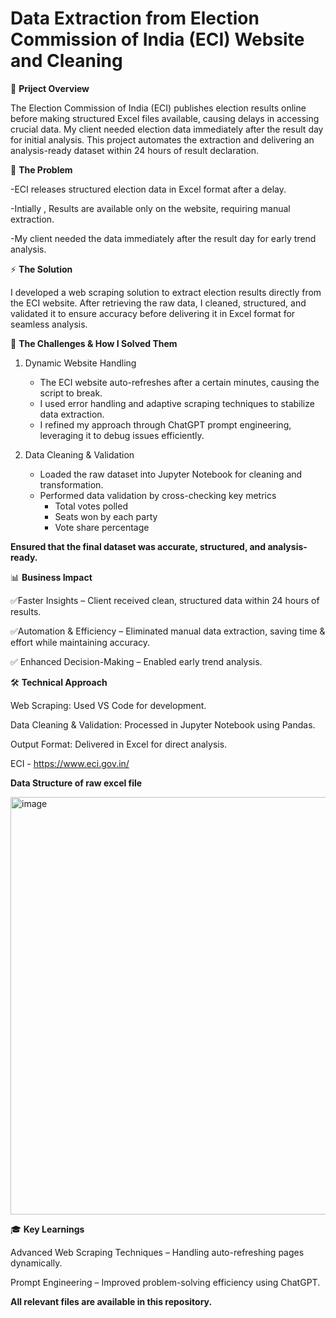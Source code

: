 #  Data Extraction from Election Commission of India (ECI) Website and Cleaning

📌 **Priject Overview**

The Election Commission of India (ECI) publishes election results online before making structured Excel files available, causing delays in accessing crucial data. My client needed election data immediately after the result day for initial analysis. This project automates the extraction and delivering an analysis-ready dataset within 24 hours of result declaration.

🚨 **The Problem** 

-ECI releases structured election data in Excel format after a delay. 

-Intially , Results are available only on the website, requiring manual extraction. 

-My client needed the data immediately after the result day for early trend analysis.

⚡ **The Solution** 

I developed a web scraping solution to extract election results directly from the ECI website. After retrieving the raw data, I cleaned, structured, and validated it to ensure accuracy before delivering it in Excel format for seamless analysis.

🚧 **The Challenges & How I Solved Them** 
 
 1. Dynamic Website Handling
    - The ECI website auto-refreshes after a certain minutes, causing the script to break.
    - I used error handling and adaptive scraping techniques to stabilize data extraction.
    - I refined my approach through ChatGPT prompt engineering, leveraging it to debug issues efficiently.
 
 2. Data Cleaning & Validation
    - Loaded the raw dataset into Jupyter Notebook for cleaning and  transformation.
    - Performed data validation by cross-checking key metrics
        - Total votes polled
        - Seats won by each party
        - Vote share percentage
 
 **Ensured that the final dataset was accurate, structured, and analysis-ready.**

📊 **Business Impact**

✅Faster Insights – Client received clean, structured data within 24 hours of results.

✅Automation & Efficiency – Eliminated manual data extraction, saving time & effort while maintaining accuracy.

✅ Enhanced Decision-Making – Enabled early trend analysis.

🛠️ **Technical Approach**

Web Scraping: Used VS Code for development.

Data Cleaning & Validation: Processed in Jupyter Notebook using Pandas.

Output Format: Delivered in Excel for direct analysis.

ECI - https://www.eci.gov.in/

**Data Structure of raw excel file**

<img width="668" alt="image" src="https://github.com/user-attachments/assets/e6476c33-c044-46ba-80ef-176522e8545c" />

🎓 **Key Learnings** 

Advanced Web Scraping Techniques – Handling auto-refreshing pages dynamically. 

Prompt Engineering – Improved problem-solving efficiency using ChatGPT.

**All relevant files are available in this repository.**
